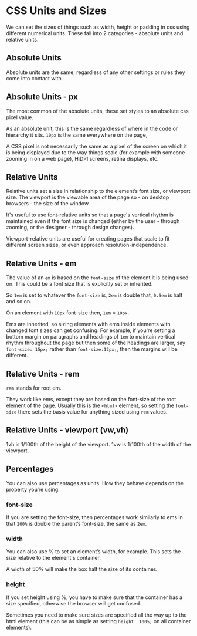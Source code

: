 # CSS Units and Sizes
We can set the sizes of things such as width, height or padding in css using different numerical units. These fall into 2 categories - absolute units and relative units.

## Absolute Units
Absolute units are the same, regardless of any other settings or rules they come into contact with.

## Absolute Units - px
The most common of the absolute units, these set styles to an absolute css pixel value.

As an absolute unit, this is the same regardless of where in the code or hierarchy it sits. `10px` is the same everywhere on the page,

A CSS pixel is not necessarily the same as a pixel of the screen on which it is being displayed due to the way things scale (for example with someone zooming in on a web page), HiDPI screens, retina displays, etc.

## Relative Units
Relative units set a size in relationship to the element’s font size, or viewport size. The viewport is the viewable area of the page so - on desktop browsers - the size of the window.

It's useful to use font-relative units so that a page's vertical rhythm is maintained even if the font size is changed (either by the user - through zooming, or the designer - through design changes).

Viewport-relative units are useful for creating pages that scale to fit different screen sizes, or even approach resolution-independence.

## Relative Units - em
The value of an `em` is based on the `font-size` of the element it is being used on. This could be a font size that is explicitly set or inherited.

So `1em` is set to whatever the `font-size` is, `2em` is double that, `0.5em` is half and so on.

On an element with `10px` font-size then, `1em` = `10px`.

Ems are inherited, so sizing elements with ems inside elements with changed font sizes can get confusing. For example, if you're setting a bottom margin on paragraphs and headings of `1em` to maintain vertical rhythm throughout the page but then some of the headings are larger, say `font-size: 15px;` rather than `font-size:12px;`, then the margins will be different.

## Relative Units - rem
`rem` stands for root em.

They work like ems, except they are based on the font-size of the root element of the page. Usually this is the `<html>` element, so setting the `font-size` there sets the basis value for anything sized using `rem` values.

## Relative Units - viewport (vw,vh)
1vh is 1/100th of the height of the viewport.
1vw is 1/100th of the width of the viewport.

## Percentages
You can also use percentages as units. How they behave depends on the property you’re using.

### font-size
If you are setting the font-size, then percentages work similarly to ems in that `200%` is double the parent’s font-size, the same as `2em`.

### width
You can also use % to set an element’s width, for example. This sets the size relative to the element's container.

A width of 50% will make the box half the size of its container.

### height
If you set height using %, you have to make sure that the container has a size specified, otherwise the browser will get confused.

Sometimes you need to make sure sizes are specified all the way up to the html element (this can be as simple as setting `height: 100%;` on all container elements).
